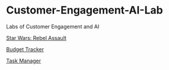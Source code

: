 # Customer-Engagement-AI-Lab
Labs of Customer Engagement and AI

[Star Wars: Rebel Assault](https://peterma.github.io/Customer-Engagement-AI-Lab/Lab-02/index.html)

[Budget Tracker](https://peterma.github.io/Customer-Engagement-AI-Lab/Lab-02/budget_tracker_v15.html)

[Task Manager](https://peterma.github.io/Customer-Engagement-AI-Lab/task_manager/index.html)
